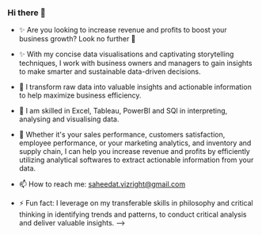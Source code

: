 ### Hi there 👋

- ✨ Are you looking to increase revenue and profits to boost your business growth? Look no further 🤗
- ✨ With my concise data visualisations and captivating storytelling techniques, I work with business owners and managers to gain insights to make smarter and sustainable data-driven decisions.
- 🌱 I transform raw data into valuable insights and actionable information to help maximize business efficiency.
- 🌱 I am skilled in Excel, Tableau, PowerBI and SQl in interpreting, analysing and visualising data.
- 💬 Whether it's your sales performance, customers satisfaction, employee performance, or your marketing analytics, and inventory and supply chain, I can help you increase revenue and profits by efficiently utilizing analytical softwares to extract actionable information from your data.
- 📫 How to reach me: saheedat.vizright@gmail.com

- ⚡ Fun fact: I leverage on my transferable skills in philosophy and critical thinking in identifying trends and patterns, to conduct critical analysis and deliver valuable insights. 
-->
